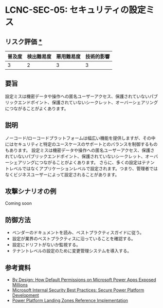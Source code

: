 # LCNC-SEC-05: セキュリティの設定ミス

## リスク評価 [*](https://owasp.org/www-project-top-ten/2017/Note_About_Risks)

| 普及度 | 検出難易度 | 悪用難易度 | 技術的影響 |
| --- | --- | --- | --- |
| 3 | 2 | 3 | 3 |

## 要旨

設定ミスは機密データや操作への匿名ユーザーアクセス、保護されていないパブリックエンドポイント、保護されていないシークレット、オーバーシェアリングにつながることがよくあります。

## 説明

ノーコード/ローコードプラットフォームは幅広い機能を提供しますが、その中にはセキュリティと特定のユースケースのサポートとのバランスを制御するものもあります。
設定ミスは機密データや操作への匿名ユーザーアクセス、保護されていないパブリックエンドポイント、保護されていないシークレット、オーバーシェアリングにつながることがよくあります。
さらに、多くの設定はテナントレベルではなくアプリケーションレベルで設定されます。つまり、管理者ではなくビジネスユーザーによって設定されることがあります。

## 攻撃シナリオの例

Coming soon

## 防御方法

- ベンダーのドキュメントを読み、ベストプラクティスガイドに従う。
- 設定が業界のベストプラクティスに沿っていることを確認する。
- 設定にドリフトがないか監視する。
- テナントレベルの設定のために変更管理システムを導入する。

## 参考資料

- [By Design: How Default Permissions on Microsoft Power Apps Exposed Millions](https://www.upguard.com/breaches/power-apps)
- [Microsoft Internal Security Best Practices: Secure Power Platform Development](https://www.youtube.com/watch?v=h9FrOEfc81s)
- [Power Platform Landing Zones Reference Implementation](https://github.com/microsoft/industry/blob/main/foundations/powerPlatform/referenceImplementation/readme.md#power-platform-landing-zones-reference-implementation)
